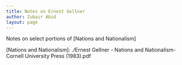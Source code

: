 ```yaml
---
title: Notes on Ernest Gellner
author: Zubair Abid
layout: page
---
```


Notes on select portions of [Nations and Nationalism]

[Nations and Nationalism]: ./Ernest Gellner - Nations and Nationalism-Cornell University Press (1983).pdf

